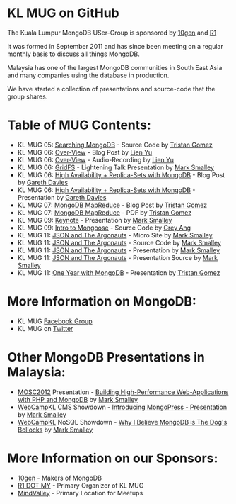 # KL MUG on GitHub

The Kuala Lumpur MongoDB USer-Group is sponsored by [10gen](http://10gen.com) and [R1](http://r1.my)

It was formed in September 2011 and has since been meeting on a regular monthly basis to discuss all things MongoDB.

Malaysia has one of the largest MongoDB communities in South East Asia and many companies using the database in production.

We have started a collection of presentations and source-code that the group shares.

# Table of MUG Contents:
* KL MUG 05: [Searching MongoDB](https://www.dropbox.com/sh/njuy7onxvoft1du/loOZnsf6wp) - Source Code by [Tristan Gomez](http://twitter.com/parasquid)
* KL MUG 06: [Over-View](http://www.joshuatly.com/kuala-lumpur-mongodb-user-group-6-notes-recording/) - Blog Post by [Lien Yu](http://twitter.com/joshualty)
* KL MUG 06: [Over-View](http://dl.dropbox.com/u/5677336/KLMUG-2012-05.mp3) - Audio-Recording by [Lien Yu](http://twitter.com/joshualty)
* KL MUG 06: [GridFS](http://www.slideshare.net/marksmalley1/serving-images-with-gridfs) - Lightening Talk Presentation by [Mark Smalley](http://twitter.com/m_smalley)
* KL MUG 06: [High Availability + Replica-Sets with MongoDB](http://www.shaolintiger.com/2012/05/07/high-availability-mongodb-replica-sets-a-how-to-kinda-tutorial/) - Blog Post by [Gareth Davies](http://twitter.com/shaolintiger)
* KL MUG 06: [High Availability + Replica-Sets with MongoDB](http://www.slideshare.net/shaolintiger/high-availabiltity-replica-sets-with-mongodb) - Presentation by [Gareth Davies](http://twitter.com/shaolintiger)
* KL MUG 07: [MongoDB MapReduce](http://plan49.com/presentations/klmug-mapreduce) - Blog Post by [Tristan Gomez](http://twitter.com/parasquid)
* KL MUG 07: [MongoDB MapReduce](http://plan49.com/attachments/klmug-mapreduce.pdf) - PDF by [Tristan Gomez](http://twitter.com/parasquid)
* KL MUG 09: [Keynote](http://www.slideshare.net/marksmalley1/kl-mug-9) - Presentation by [Mark Smalley](http://twitter.com/m_smalley)
* KL MUG 09: [Intro to Mongoose](https://github.com/conancat/klmug-mongoose) - Source Code by [Grey Ang](http://twitter.com/conancat)
* KL MUG 11: [JSON and The Argonauts](http://r1.my/klmug/11/) - Micro Site by [Mark Smalley](http://twitter.com/m_smalley)
* KL MUG 11: [JSON and The Argonauts](https://github.com/r1dotmy/klmugs/tree/master/source-code/klmug-11) - Source Code by [Mark Smalley](http://twitter.com/m_smalley)
* KL MUG 11: [JSON and The Argonauts](#) - Presentation by [Mark Smalley](http://twitter.com/m_smalley)
* KL MUG 11: [JSON and The Argonauts](https://github.com/r1dotmy/klmugs/tree/master/presentations/klmug-11) - Presentation Source by [Mark Smalley](http://twitter.com/m_smalley)
* KL MUG 11: [One Year with MongoDB](http://www.slideshare.net/parasquid1/one-year-with-mongo-db-klmug-presentation) - Presentation by [Tristan Gomez](http://twitter.com/parasquid)

# More Information on MongoDB:
* KL MUG [Facebook Group](https://facebook.com/groups/klmug/)
* KL MUG on [Twitter](https://twitter.com/klmug/)

# Other MongoDB Presentations in Malaysia:
* [MOSC2012](http://mosc.my) Presentation - [Building High-Performance Web-Applications with PHP and MongoDB](http://www.slideshare.net/r1dotmy/mosc2012-building-highperformance-webapplication-with-php-mongodb) by [Mark Smalley](http://twitter.com/m_smalley)
* [WebCampKL](http://webcamp.my) CMS Showdown - [Introducing MongoPress - Presentation](http://www.slideshare.net/marksmalley1/introducing-mongopress) by [Mark Smalley](http://twitter.com/m_smalley)
* [WebCampKL](http://webcamp.my) NoSQL Showdown - [Why I Believe MongoDB is The Dog's Bollocks](http://www.slideshare.net/marksmalley1/why-i-believe-mongodb-is-the-dogs-bollocks) by [Mark Smalley](http://twitter.com/m_smalley)

# More Information on our Sponsors:
* [10gen](https://10gen.com)  - Makers of MongoDB
* [R1 DOT MY](https://r1.my) - Primary Organizer of KL MUG
* [MindValley](https://mindvalley.com) - Primary Location for Meetups